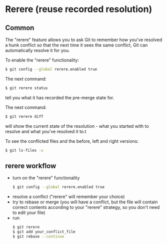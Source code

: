 Rerere (reuse recorded resolution)
==================================

Common
------

The "rerere" feature allows you to ask Git to remember how you've
resolved a hunk conflict so that the next time it sees the same
conflict, Git can automatically resolve it for you.

To enable the "rerere" functionality:
```sh
$ git config --global rerere.enabled true 
```

The next command:
```sh
$ git rerere status
```
tell you what it has recorded the pre-merge state for.

The next command:
```sh
$ git rerere diff 
```
will show the current state of the resolution - what you started 
with to resolve and what you've resolved it to.t

To see the conflicted files and the before, left and right versions:
```sh
$ git ls-files -u
```


rerere workflow
---------------

- turn on the "rerere" functionality
  ```sh
  $ git config --global rerere.enabled true 
  ```
- resolve a conflict ("rerere" will remember your choice)
- try to rebase or merge
  (you will have a conflict, but the file will contain correct
   contents according to your "rerere" strategy, so you don't
   need to edit your file)
- run
  ```sh
  $ git rerere
  $ git add your_conflict_file
  $ git rebase --continue
  ```

